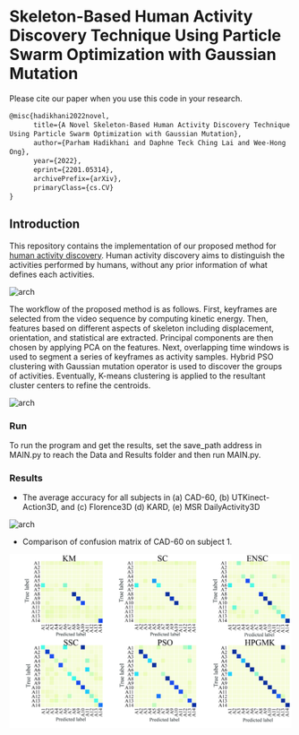 # Skeleton-Based Human Activity Discovery Technique Using Particle Swarm Optimization with Gaussian Mutation

Please cite our paper when you use this code in your research.
```
@misc{hadikhani2022novel,
      title={A Novel Skeleton-Based Human Activity Discovery Technique Using Particle Swarm Optimization with Gaussian Mutation}, 
      author={Parham Hadikhani and Daphne Teck Ching Lai and Wee-Hong Ong},
      year={2022},
      eprint={2201.05314},
      archivePrefix={arXiv},
      primaryClass={cs.CV}
}
```
## Introduction

This repository contains the implementation of our proposed method for [human activity discovery](https://arxiv.org/abs/2201.05314). Human activity discovery aims to distinguish the activities performed by humans, without any prior information of what defines each activities. 

![arch](/Figures/fig-1.jpg)

The workflow of the proposed method is as follows. First, keyframes are selected from the video sequence by computing kinetic energy. Then, features based on different aspects of skeleton including displacement, orientation, and statistical are extracted. Principal components are then chosen by applying PCA on the features. Next, overlapping time windows is used to segment a series of keyframes as activity samples. Hybrid PSO clustering with Gaussian mutation operator is used to discover the groups of activities. Eventually, K-means clustering is applied to the resultant cluster centers to refine the centroids.

![arch](/Figures/fig-2.jpg)


### Run
To run the program and get the results, set the save_path address in MAIN.py to reach the Data and Results folder and then run MAIN.py.

### Results
* The average accuracy for all subjects in (a) CAD-60, (b) UTKinect-Action3D, and (c) Florence3D (d) KARD, (e) MSR DailyActivity3D

![arch](/Figures/accu.jpg)

* Comparison of confusion matrix of CAD-60 on subject 1.

![arch](/Figures/fig-9.jpg)


